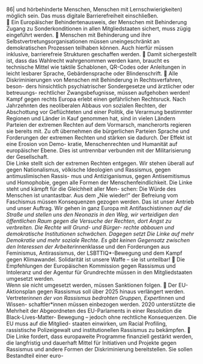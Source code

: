 86| 
und hörbehinderte Menschen, Menschen mit Lernschwierigkeiten) möglich sein. Das 
muss digitale Barrierefreiheit einschließen.  
 Ein Europäischer Behindertenausweis, der Menschen mit Behinderung Zugang zu 
Sonderkonditionen in allen Mitgliedstaaten sichert, muss zügig eingeführt werden. 
 Menschen mit Behinderung und ihre Selbstvertretungsorganisationen müssen 
uneingeschränkt an demokratischen Prozessen teilhaben können. Auch hierfür 
müssen inklusive, barrierefreie Strukturen geschaffen werden. 
 Damit sichergestellt ist, dass das Wahlrecht wahrgenommen werden kann, braucht 
es technische Mittel wie taktile Schablonen, QR-Codes oder Anleitungen in leicht 
lesbarer Sprache, Gebärdensprache oder Blindenschrift. 
 Alle Diskriminierungen von Menschen mit Behinderung in Rechtsverfahren, beson-
ders hinsichtlich psychiatrischer Sondergesetze und ärztlicher oder betreuungs-
rechtlicher Zwangsbefugnisse, müssen aufgehoben werden! 
Kampf gegen rechts 
Europa erlebt einen gefährlichen Rechtsruck. Nach Jahrzehnten des neoliberalen 
Abbaus von sozialen Rechten, der Abschottung vor Geflüchteten und einer Politik, die 
Verarmung bestimmter Regionen und Länder in Kauf genommen hat, sind in vielen 
Ländern Parteien der extremen Rechten auf dem Vormarsch, mancherorts regieren sie 
bereits mit. Zu oft übernehmen die bürgerlichen Parteien Sprache und Forderungen 
der extremen Rechten und stärken sie dadurch. Der Effekt ist eine Erosion von Demo-
kratie, Menschenrechten und Humanität auf europäischer Ebene. Dies ist untrennbar 
verbunden mit der Militarisierung der Gesellschaft.  
Die Linke stellt sich der extremen Rechten entgegen. Wir stehen überall auf gegen 
Nationalismus, völkische Ideologien und Rassismus, gegen antimuslimischen Rassis-
mus und Antiziganismus, gegen Antisemitismus und Homophobie, gegen alle Formen 
der Menschenfeindlichkeit. Die Linke steht und kämpft für die Gleichheit aller Men-
schen: Die Würde des Menschen ist unantastbar. Aus dem „Nie wieder!“ der Befreiung 
vom Faschismus müssen Konsequenzen gezogen werden. Das ist unser Antrieb und 
unser Auftrag. Wir gehen in ganz Europa mit Antifaschist*innen auf die Straße und 
stellen uns den Neonazis in den Weg, wir verteidigen den öffentlichen Raum gegen die 
Versuche der Rechten, dort Angst zu verbreiten. Die Rechte will Grund- und Bürger-
rechte abbauen und demokratische Institutionen schwächen. Dagegen setzt Die Linke 
auf mehr Demokratie und mehr soziale Rechte. 
Es gibt keinen Gegensatz zwischen den Interessen der Arbeiter*innenklasse und den 
Forderungen aus Feminismus, Antirassismus, der LSBTTIQ*-Bewegung und dem 
Kampf gegen Klimawandel. Solidarität ist unsere Waffe – sie ist unteilbar! 
 Die Empfehlungen der Europäischen Kommission gegen Rassismus und Intoleranz 
und der Agentur für Grundrechte müssen in den Mitgliedstaaten umgesetzt werden.  
Wenn sie nicht umgesetzt werden, müssen Sanktionen folgen. 
 Der EU-Aktionsplan gegen Rassismus soll über 2025 hinaus verlängert werden. 
Vertreter*innen der von Rassismus bedrohten Gruppen, Expert*innen und Wissen-
schaftler*innen müssen einbezogen werden. 2020 unterstützte die Mehrheit der 
Abgeordneten des EU-Parlaments in einer Resolution die Black-Lives-Matter-
Bewegung – jedoch ohne rechtliche Konsequenzen. Die EU muss auf die Mitglied-
staaten einwirken, um Racial Profiling, rassistische Polizeigewalt und institutionellen 
Rassismus zu bekämpfen. 
 Die Linke fordert, dass europaweite Programme finanziell gestärkt werden, die 
langfristig und dauerhaft Mittel für Initiativen und Projekte gegen Rassismus und 
andere Formen der Diskriminierung bereitstellen. Sie sollen Bestandteil einer euro-
